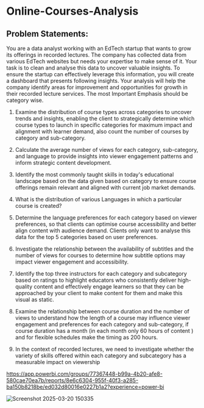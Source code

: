 # Online-Courses-Analysis
## Problem Statements:
You are a data analyst working with an EdTech startup that wants to grow its offerings in recorded lectures. The company has collected data from various EdTech websites but needs your expertise to make sense of it.
Your task is to clean and analyse this data to uncover valuable insights. To ensure the startup can effectively leverage this information, you will create a dashboard  that presents following insights. Your analysis will help the company identify areas for improvement and opportunities for growth in their recorded lecture services.
The most Important Emphasis should be category wise.

   1. Examine the distribution of course types across categories to uncover trends and insights, enabling the client to strategically determine which course types to launch in specific categories for maximum impact and alignment with learner demand, also count the number of courses by category and sub-category.


2. Calculate the average number of views for each category, sub-category, and language to provide insights into viewer engagement patterns and inform strategic content development.


3. Identify the most commonly taught skills in today's educational landscape based on the data given based on category to ensure course offerings remain relevant and aligned with current job market demands.


4. What is the distribution of various Languages  in which a particular course is  created?


5. Determine the language preferences for each category based on viewer preferences, so that clients can optimise course accessibility and better align content with audience demand. Clients only want to analyse this data for the top 5 categories based on user preferences.


6. Investigate the relationship between the availability of subtitles and the number of views for courses to determine how subtitle options may impact viewer engagement and accessibility.


7. Identify the top three instructors for each category and subcategory based on ratings   to highlight educators who consistently deliver high-quality content and effectively engage learners so that they can be approached by your client to make content for them and make this visual as static.


8. Examine the relationship between course duration and the number of views to understand how the length of a course may influence viewer engagement and preferences for each category and sub-category, if course duration has a month (in each month only 60 hours of content ) and for flexible schedules make the timing as 200 hours.


9. In the context of recorded lectures, we need to investigate whether the variety of skills offered within each category and subcategory has a measurable impact on viewership


https://app.powerbi.com/groups/77367448-b99a-4b20-afe8-580cae70ea7b/reports/8e6c6304-955f-40f3-a285-ba150b8218be/ed032d80016e0227b1a2?experience=power-bi



![Screenshot 2025-03-20 150335](https://github.com/user-attachments/assets/9612bc83-744b-4c6a-be2b-eed9e8fd1e24)

